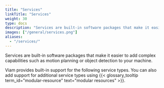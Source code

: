 ```yaml
---
title: "Services"
linkTitle: "Services"
weight: 30
type: docs
description: "Services are built-in software packages that make it easier to add complex capabilities such as motion planning or object detection to your machine."
images: ["/general/services.png"]
aliases:
  - "/services/"
---
```


Services are built-in software packages that make it easier to add complex capabilities such as motion planning or object detection to your machine.

Viam provides built-in support for the following service types.
You can also add support for additional service types using {{< glossary_tooltip term_id="modular-resource" text="modular resources" >}}.
